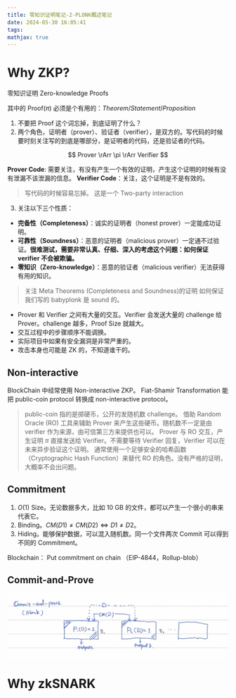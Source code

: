```yaml
---
title: 零知识证明笔记-2-PLONK概述笔记
date: 2024-05-30 16:05:41
tags:
mathjax: true
---
```


# Why ZKP?

零知识证明 Zero-knowledge Proofs

其中的 Proof($\pi$)  必须是个有用的：$Theorem / Statement / Proposition$

1. 不要把 Proof 这个词忘掉，到底证明了什么？
2. 两个角色，证明者（prover）、验证者（verifier），是双方的。写代码的时候要时刻关注写的到底是哪部分，是证明者的代码，还是验证者的代码。

$$
Prover  \rArr \pi \rArr Verifier
$$

**Prover Code**: 需要关注，有没有产生一个有效的证明，产生这个证明的时候有没有泄漏不该泄漏的信息。
**Verifier Code**：关注，这个证明是不是有效的。

> 写代码的时候容易忘掉。
> 这是一个 Two-party interaction

3. 关注以下三个性质：

* **完备性（Completeness）**：诚实的证明者（honest prover）一定能成功证明。
* **可靠性（Soundness）**：恶意的证明者（malicious prover）一定通不过验证。**很难测试，需要非常认真、仔细、深入的考虑这个问题：如何保证 verifier 不会被欺骗。**
* **零知识（Zero-knowledge）**：恶意的验证者（malicious verifier）无法获得有用的知识。

> 关注 Meta Theorems (Completeness and Soundness)的证明
> 如何保证我们写的 babyplonk 是 sound 的。

* Prover 和 Verifier 之间有大量的交互。Verifier 会发送大量的 challenge 给 Prover。challenge 越多，Proof Size 就越大。
* 交互过程中的步骤顺序不能调换。
* 实际项目中如果有安全漏洞是非常严重的。
* 攻击本身也可能是 ZK 的，不知道谁干的。

## Non-interactive

BlockChain 中经常使用 Non-interactive ZKP。 Fiat-Shamir Transformation 能把 public-coin protocol 转换成 non-interactive protocol。

> public-coin 指的是掷硬币，公开的发随机数 challenge。
> 借助 Random Oracle (RO) 工具来辅助 Prover 来产生这些硬币。随机数不一定是由 verifier 作为来源，由可信第三方来提供也可以。
> Prover 与 RO 交互，产生证明 $\pi$ 直接发送给 Verifier。不需要等待 Verifier 回复，Verifier 可以在未来异步验证这个证明。
> 通常使用一个足够安全的哈希函数（Cryptographic Hash Function）来替代 RO 的角色。没有严格的证明，大概率不会出问题。

## Commitment

1. $O(1)$ Size。无论数据多大，比如 10 GB 的文件，都可以产生一个很小的串来代表它。
2. Binding。$CM(D1)\not ={CM(D2)} \iff D1\not ={D2}$。
3. Hiding。能够保护数据，可以混入随机数。同一个文件两次 Commit 可以得到不同的 Commitment。

Blockchain： Put commitment on chain （EIP-4844，Rollup-blob）

## Commit-and-Prove

![alt text](zkp-note-2/commit-and-prove.jpg)

# Why zkSNARK
